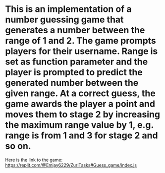 # This is an implementation of a number guessing game that generates a number between the range of 1 and 2. The game prompts players for their username. Range is set as function parameter and the player is prompted to predict the generated number between the given range. At a correct guess, the game awards the player a point and moves them to stage 2 by increasing the maximum range value by 1, e.g. range is from 1 and 3 for stage 2 and so on. 

Here is the link to the game:
https://replit.com/@Emjay6229/ZuriTasks#Guess_game/index.js
